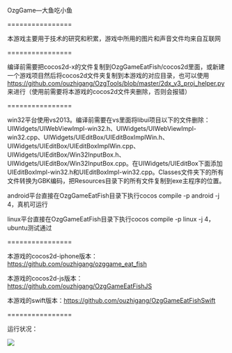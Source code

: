 OzgGame—大鱼吃小鱼

================

本游戏主要用于技术的研究和积累，游戏中所用的图片和声音文件均来自互联网

================

编译前需要把cocos2d-x的文件复制到OzgGameEatFish/cocos2d里面，或新建一个游戏项目然后将cocos2d文件夹复制到本游戏的对应目录，也可以使用 https://github.com/ouzhigang/OzgTools/blob/master/2dx_v3_proj_helper.py 来进行（使用前需要将本游戏的cocos2d文件夹删除，否则会报错）

================

win32平台使用vs2013。编译前需要在vs里面将libui项目以下的文件删除：UIWidgets/UIWebViewImpl-win32.h、UIWidgets/UIWebViewImpl-win32.cpp、UIWidgets/UIEditBox/UIEditBoxImplWin.h、UIWidgets/UIEditBox/UIEditBoxImplWin.cpp、UIWidgets/UIEditBox/Win32InputBox.h、UIWidgets/UIEditBox/Win32InputBox.cpp。在UIWidgets/UIEditBox下面添加UIEditBoxImpl-win32.h和UIEditBoxImpl-win32.cpp。Classes文件夹下的所有文件转换为GBK编码，把Resources目录下的所有文件复制到exe主程序的位置。

android平台直接在OzgGameEatFish目录下执行cocos compile -p android -j 4，真机可运行

linux平台直接在OzgGameEatFish目录下执行cocos compile -p linux -j 4，ubuntu测试通过

================

本游戏的cocos2d-iphone版本：https://github.com/ouzhigang/ozggame_eat_fish

本游戏的cocos2d-js版本：https://github.com/ouzhigang/OzgGameEatFishJS

本游戏的swift版本：https://github.com/ouzhigang/OzgGameEatFishSwift

================

运行状况：

![](https://raw.github.com/ouzhigang/OzgGameEatFish/master/screenshot.jpg)

